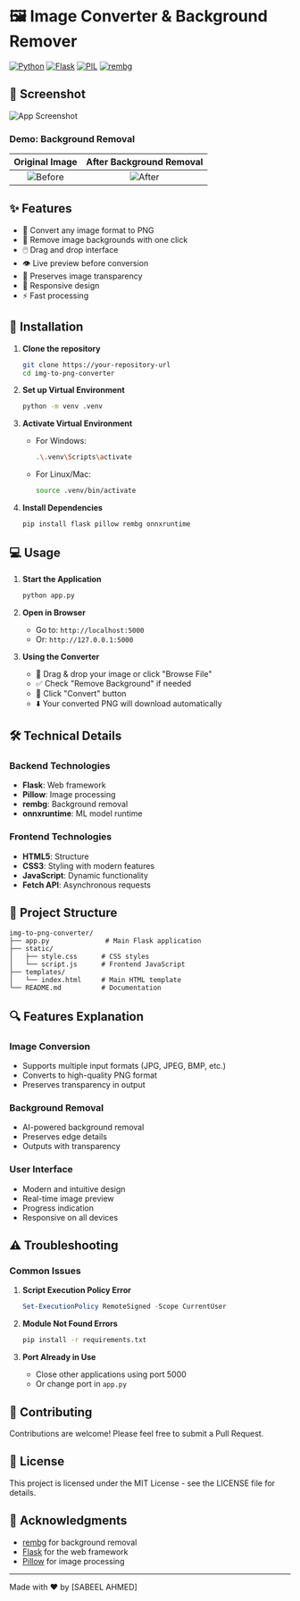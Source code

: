 # 🖼️ Image Converter & Background Remover

[![Python](https://img.shields.io/badge/Python-3.7+-blue.svg)](https://www.python.org/)
[![Flask](https://img.shields.io/badge/Flask-2.0+-green.svg)](https://flask.palletsprojects.com/)
[![PIL](https://img.shields.io/badge/Pillow-8.0+-orange.svg)](https://python-pillow.org/)
[![rembg](https://img.shields.io/badge/rembg-latest-red.svg)](https://github.com/danielgatis/rembg)

## 📸 Screenshot

![App Screenshot](images/screenshot.png)

### Demo: Background Removal

| Original Image | After Background Removal |
|:-------------:|:----------------------:|
| ![Before](images/demo-before.jpg) | ![After](images/demo-after.png) |

## ✨ Features

- 🔄 Convert any image format to PNG
- 🎯 Remove image backgrounds with one click
- 🖱️ Drag and drop interface
- 👁️ Live preview before conversion
- 💫 Preserves image transparency
- 📱 Responsive design
- ⚡ Fast processing

## 🚀 Installation

1. **Clone the repository**
   ```bash
   git clone https://your-repository-url
   cd img-to-png-converter
   ```

2. **Set up Virtual Environment**
   ```bash
   python -m venv .venv
   ```

3. **Activate Virtual Environment**
   - For Windows:
     ```bash
     .\.venv\Scripts\activate
     ```
   - For Linux/Mac:
     ```bash
     source .venv/bin/activate
     ```

4. **Install Dependencies**
   ```bash
   pip install flask pillow rembg onnxruntime
   ```

## 💻 Usage

1. **Start the Application**
   ```bash
   python app.py
   ```

2. **Open in Browser**
   - Go to: `http://localhost:5000`
   - Or: `http://127.0.0.1:5000`

3. **Using the Converter**
   - 📂 Drag & drop your image or click "Browse File"
   - ✅ Check "Remove Background" if needed
   - 🔄 Click "Convert" button
   - ⬇️ Your converted PNG will download automatically

## 🛠️ Technical Details

### Backend Technologies
- **Flask**: Web framework
- **Pillow**: Image processing
- **rembg**: Background removal
- **onnxruntime**: ML model runtime

### Frontend Technologies
- **HTML5**: Structure
- **CSS3**: Styling with modern features
- **JavaScript**: Dynamic functionality
- **Fetch API**: Asynchronous requests

## 📁 Project Structure
```
img-to-png-converter/
├── app.py              # Main Flask application
├── static/
│   ├── style.css      # CSS styles
│   └── script.js      # Frontend JavaScript
├── templates/
│   └── index.html     # Main HTML template
└── README.md          # Documentation
```

## 🔍 Features Explanation

### Image Conversion
- Supports multiple input formats (JPG, JPEG, BMP, etc.)
- Converts to high-quality PNG format
- Preserves transparency in output

### Background Removal
- AI-powered background removal
- Preserves edge details
- Outputs with transparency

### User Interface
- Modern and intuitive design
- Real-time image preview
- Progress indication
- Responsive on all devices

## ⚠️ Troubleshooting

### Common Issues

1. **Script Execution Policy Error**
   ```powershell
   Set-ExecutionPolicy RemoteSigned -Scope CurrentUser
   ```

2. **Module Not Found Errors**
   ```bash
   pip install -r requirements.txt
   ```

3. **Port Already in Use**
   - Close other applications using port 5000
   - Or change port in `app.py`

## 🤝 Contributing

Contributions are welcome! Please feel free to submit a Pull Request.

## 📝 License

This project is licensed under the MIT License - see the LICENSE file for details.

## 🙏 Acknowledgments

- [rembg](https://github.com/danielgatis/rembg) for background removal
- [Flask](https://flask.palletsprojects.com/) for the web framework
- [Pillow](https://python-pillow.org/) for image processing

---
Made with ❤️ by [SABEEL AHMED]
